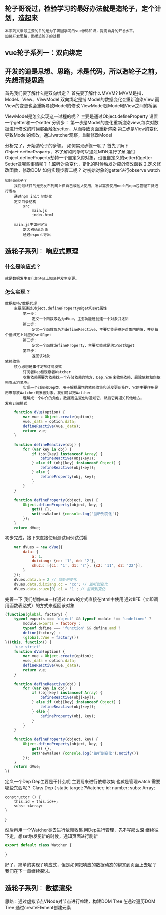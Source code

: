 ## 轮子哥说过，检验学习的最好办法就是造轮子，定个计划，造起来
	本系列文章最主要的目的是为了巩固学习的vue源码知识，提高自身的开发水平，
	加强开发思路，熟悉造轮子的过程
	
## vue轮子系列一：双向绑定
## 开发的道是思想、思路，术是代码，所以造轮子之前，先想清楚思路

首先我们要了解什么是双向绑定？
	首先要了解什么MVVM?
	MVVM是指，Model、View、ViewModel
	双向绑定是指 Model的数据变化会重新渲染View
	而View的变更也会重新导致Model的修改
	ViewModel是Model和View之间的桥梁

ViewModel是怎么实现这一过程的呢？
	主要是通过Object.defineProperty 设置一个getter和一个setter
	分俩步：
		第一步是Model的变化重新渲染view,每次对数据进行修改的时候都会触发setter，从而导致页面重新渲染
		第二步是View的变化导致Model的修改，通过watcher观察，重新修改Model

分析完了，开始造轮子的步骤。
	如何实现步骤一呢？
		首先了解下Object.defineProperty，不了解的同学可以通过MDN进行了解
		通过Object.defineProperty劫持一个自定义的对象，设置自定义的setter和getter
		Setter做哪些事情呢？
			1.监听对象变化，变化的时候触发对应的修改函数
			2.定义修改函数，修改DOM
	如何实现步骤二呢？
		对初始对象的getter进行observe watch
	
	如何造轮子？
		我们最终目的是要发布到网上供自己或他人使用，所以需要使用node的npm包管理工具进行发布
		通过npm init 初始化
		定义目录结构
			src
				main.js
				index.html
		
		main.js中如何定义
			定义初始化对象
			通过export导出
			
## 造轮子系列： 响应式原理
### 什么是响应式？
    就是数据发生变化能够马上知晓并发生变更。
    
    
### 怎么实现？
    数据劫持/数据代理
        主要是通过Object.defineProperty的get和set属性
            第一步：
                定义一个函数取名为dVue，主要功能是创建一个对象并返回
        	第二步：
        		定义一个函数取名为defineReactive，主要功能是循环对象内的值，并给每个值绑定上对应的set和get
        	第三步：
        		定义一个函数defineProperty，主要功能就是绑定set和get
        	第四步：
        		返回该对象
    依赖收集
        核心思想是事件发布订阅模式
            订阅者Dep和观察者Watcher
            收集依赖需要为依赖找一个存储依赖的地方，Dep,它用来收集依赖、删除依赖和向依赖发送消息等。
            实现一个订阅者Dep类，用于解耦属性的依赖收集和派发更新操作，它的主要作用是用来存放Watcher观察者对象。我们可以把Watcher
            理解成一个中介的角色，数据发生变化时通知它，然后它再通知其他地方。
    发布订阅模式
    
    
```JavaScript
	function dVue(option) {
		var vue = Object.create(option);
		vue._data = option.data;
		defineReactive(vue._data);
		return vue;
	}
	
	function defineReactive(obj) {
		for (var key in obj) {
			if (obj[key] instanceof Array) {
				defineReactive(obj[key]);
			} else if (obj[key] instanceof Object) {
				defineReactive(obj[key]);
			} else {
				defineProperty(obj, key);
			}
		}
	}
	
	function defineProperty(object, key) {
		Object.defineProperty(object, key, {
			get() {},
			set(newValue) {console.log('监听到变化')}
		});
	}
	return dVue;
```

初步完成，接下来直接使用测试用例试试看
```JavaScript
	var dVues = new dVue({
		data: {
			a: 1,
			duixiang: {cc: '1', dd: '2'},
			shuzu: [{c1: '1', d1: '2'}, {c2: '11', d2: '22'}],
		}
	});
	dVues.data.a = 2 // 监听到变化
	dVues.data.duixiang.cc = 'cc'; // 监听到变化
	dVues.data.shuzu[0].c1 = '1'; // 监听到变化
```

完善一下 我们想像vue一样通过 new的方式直接在html中使用
通过IIFE（立即调用函数表达式）的方式来返回该对象
```JavaScript
(function(global, factory) {
	typeof exports === 'object' && typeof module !== 'undefined' ?
		module.exports = factory :
		typeof define === 'function' && define.amd ?
		define(factory) :
		(global.dVue = factory())
})(this, function() {
	'use strict'
	function dVue(option) {
		var vue = Object.create(option);
		vue._data = option.data;
		defineReactive(vue._data);
		return vue;
	}
	
	function defineReactive(obj) {
		for (var key in obj) {
			if (obj[key] instanceof Array) {
				defineReactive(obj[key]);
			} else if (obj[key] instanceof Object) {
				defineReactive(obj[key]);
			} else {
				defineProperty(obj, key);
			}
		}
	}
	
	function defineProperty(object, key) {
		Object.defineProperty(object, key, {
			get() {},
			set(newValue) {console.log('监听到变化');notify()}
		});
	}
	return dVue;
})
```

定义一个Dep
Dep主要是干什么呢  主要用来进行依赖收集 也就是管理watch
需要哪些东西呢？
Class Dep {
    static target: ?Watcher;
    id: number;
    subs: Array<Watcher>;
    
    constructor () {
        this.id = this.id++;
        subs: <Array>
    }
}



然后再用一个Watcher类去进行依赖收集,用Dep进行管理，先不写那么深
继续往下走，想set触发更新的时候，通知页面进行刷新
```JavaScript
export default class Watcher {
    
}
```


好了，简单的实现了响应式，但是如何把响应的数据动态的绑定到页面上去呢？
我们在下一章继续探讨。

## 造轮子系列： 数据渲染
思路：通过虚拟节点VNode对节点进行构建，构建DOM Tree
在通过遍历DOM Tree 通过createElement创建元素
    
		
